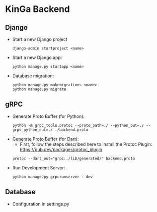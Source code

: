 # KinGa Backend

## Django

- Start a new Django project
    ```
    django-admin startproject <name>
    ```
- Start a new Django app:
    ```
    python manage.py startapp <name> 
    ```
- Database migration:
  ```
  python manage.py makemigrations <name>
  python manage.py migrate
  ```
  
## gRPC
- Generate Proto Buffer (for Python):
    ```
    python -m grpc_tools.protoc --proto_path=./ --python_out=./ --grpc_python_out=./ ./backend.proto
    ```
- Generate Proto Buffer (for Dart):
    - First, follow the steps described here to install the Protoc Plugin: https://pub.dev/packages/protoc_plugin
    ```
    protoc --dart_out="grpc:./lib/generated/" backend.proto
    ```
- Run Development Server:
    ```
    python manage.py grpcrunserver --dev
    ```

## Database
- Configuration in settings.py
